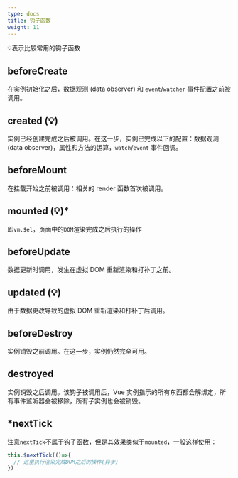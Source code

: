 ```yaml
---
type: docs
title: 钩子函数
weight: 11
---
```



💡表示比较常用的钩子函数

## beforeCreate

在实例初始化之后，数据观测 (data observer) 和 `event`/`watcher` 事件配置之前被调用。

## created (💡)
实例已经创建完成之后被调用。在这一步，实例已完成以下的配置：数据观测(data observer)，属性和方法的运算，`watch`/`event` 事件回调。

## beforeMount
在挂载开始之前被调用：相关的 render 函数首次被调用。

## mounted (💡)*
即`vm.$el`，页面中的`DOM`渲染完成之后执行的操作

## beforeUpdate
数据更新时调用，发生在虚拟 DOM 重新渲染和打补丁之前。

## updated (💡)
由于数据更改导致的虚拟 DOM 重新渲染和打补丁后调用。

## beforeDestroy
实例销毁之前调用。在这一步，实例仍然完全可用。

## destroyed
实例销毁之后调用。该钩子被调用后，Vue 实例指示的所有东西都会解绑定，所有事件监听器会被移除，所有子实例也会被销毁。

## *nextTick
注意`nextTick`不属于钩子函数，但是其效果类似于`mounted`，一般这样使用：

```js
this.$nextTick(()=>{
  // 这里执行渲染完成DOM之后的操作(异步)
})
```